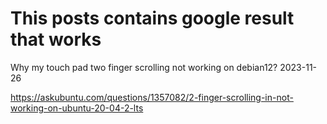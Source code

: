 # This posts contains google result that works

Why my touch pad two finger scrolling not working on debian12? 2023-11-26

https://askubuntu.com/questions/1357082/2-finger-scrolling-in-not-working-on-ubuntu-20-04-2-lts